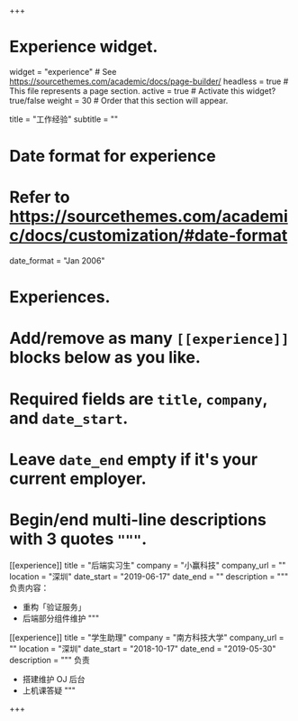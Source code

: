 +++
# Experience widget.
widget = "experience"  # See https://sourcethemes.com/academic/docs/page-builder/
headless = true  # This file represents a page section.
active = true  # Activate this widget? true/false
weight = 30  # Order that this section will appear.

title = "工作经验"
subtitle = ""

# Date format for experience
#   Refer to https://sourcethemes.com/academic/docs/customization/#date-format
date_format = "Jan 2006"

# Experiences.
#   Add/remove as many `[[experience]]` blocks below as you like.
#   Required fields are `title`, `company`, and `date_start`.
#   Leave `date_end` empty if it's your current employer.
#   Begin/end multi-line descriptions with 3 quotes `"""`.
[[experience]]
  title = "后端实习生"
  company = "小赢科技"
  company_url = ""
  location = "深圳"
  date_start = "2019-06-17"
  date_end = ""
  description = """
  负责内容：
  
  * 重构「验证服务」
  * 后端部分组件维护
  """

[[experience]]
  title = "学生助理"
  company = "南方科技大学"
  company_url = ""
  location = "深圳"
  date_start = "2018-10-17"
  date_end = "2019-05-30"
  description = """
  负责

  * 搭建维护 OJ 后台
  * 上机课答疑
  """

+++
